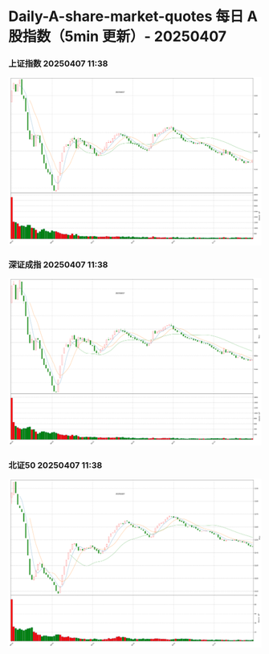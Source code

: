 
# Daily-A-share-market-quotes 每日 A 股指数（5min 更新）- 20250407

### 上证指数 20250407 11:38
![](./fig/2025/4/20250407-sh000001.png)

### 深证成指 20250407 11:38
![](./fig/2025/4/20250407-sz399001.png)

### 北证50 20250407 11:38
![](./fig/2025/4/20250407-bj899050.png)
